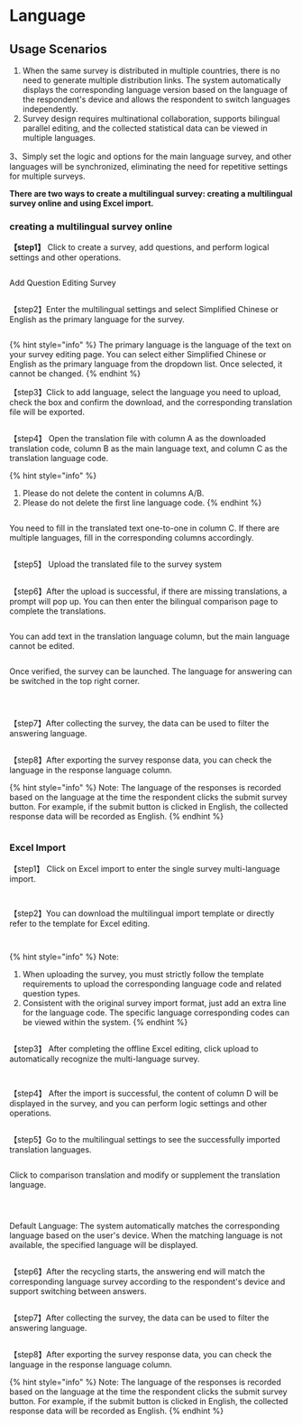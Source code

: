 # Language

## Usage Scenarios

1. When the same survey is distributed in multiple countries, there is no need to generate multiple distribution links. The system automatically displays the corresponding language version based on the language of the respondent's device and allows the respondent to switch languages independently.
2. Survey design requires multinational collaboration, supports bilingual parallel editing, and the collected statistical data can be viewed in multiple languages.

3、Simply set the logic and options for the main language survey, and other languages will be synchronized, eliminating the need for repetitive settings for multiple surveys.

**There are two ways to create a multilingual survey: creating a multilingual survey online and using Excel import.**

### **creating a multilingual survey online**

**【step1】** Click to create a survey, add questions, and perform logical settings and other operations.

<figure><img src="../../../.gitbook/assets/image.png" alt=""><figcaption></figcaption></figure>

Add Question Editing Survey

<figure><img src="../../../.gitbook/assets/image (3).png" alt=""><figcaption></figcaption></figure>

【step2】Enter the multilingual settings and select Simplified Chinese or English as the primary language for the survey.

<figure><img src="../../../.gitbook/assets/image (4).png" alt=""><figcaption></figcaption></figure>

{% hint style="info" %}
The primary language is the language of the text on your survey editing page. You can select either Simplified Chinese or English as the primary language from the dropdown list. Once selected, it cannot be changed.
{% endhint %}

【step3】Click to add  language, select the language you need to upload, check the box and confirm the download, and the corresponding translation file will be exported.

<figure><img src="../../../.gitbook/assets/image (6).png" alt=""><figcaption></figcaption></figure>

【step4】 Open the translation file with column A as the downloaded translation code, column B as the main language text, and column C as the translation language code.

{% hint style="info" %}
1. Please do not delete the content in columns A/B.
2. Please do not delete the first line language code.
{% endhint %}

<figure><img src="../../../.gitbook/assets/image (7).png" alt=""><figcaption></figcaption></figure>

You need to fill in the translated text one-to-one in column C. If there are multiple languages, fill in the corresponding columns accordingly.

<figure><img src="../../../.gitbook/assets/image (8).png" alt=""><figcaption></figcaption></figure>

【step5】 Upload the translated file to the survey system

<figure><img src="../../../.gitbook/assets/image (9).png" alt=""><figcaption></figcaption></figure>

【step6】After the upload is successful, if there are missing translations, a prompt will pop up. You can then enter the bilingual comparison page to complete the translations.

<figure><img src="../../../.gitbook/assets/image (10).png" alt=""><figcaption></figcaption></figure>

You can add text in the translation language column, but the main language cannot be edited.

<figure><img src="../../../.gitbook/assets/image (11).png" alt=""><figcaption></figcaption></figure>

Once verified, the survey can be launched. The language for answering can be switched in the top right corner.

<figure><img src="../../../.gitbook/assets/image (12).png" alt=""><figcaption></figcaption></figure>

<figure><img src="../../../.gitbook/assets/image (13).png" alt=""><figcaption></figcaption></figure>

<figure><img src="../../../.gitbook/assets/image (15).png" alt=""><figcaption></figcaption></figure>



【step7】After collecting the survey, the data can be used to filter the answering language.

<figure><img src="../../../.gitbook/assets/image (16).png" alt=""><figcaption></figcaption></figure>

【step8】After exporting the survey response data, you can check the language in the response language column.

{% hint style="info" %}
Note: The language of the responses is recorded based on the language at the time the respondent clicks the submit survey button. For example, if the submit button is clicked in English, the collected response data will be recorded as English.
{% endhint %}

<figure><img src="../../../.gitbook/assets/image (17).png" alt=""><figcaption></figcaption></figure>

### Excel Import

【step1】 Click on Excel import to enter the single survey multi-language import.

<figure><img src="../../../.gitbook/assets/image (18).png" alt=""><figcaption></figcaption></figure>

<figure><img src="../../../.gitbook/assets/image (1030).png" alt=""><figcaption></figcaption></figure>

【step2】You can download the multilingual import template or directly refer to the template for Excel editing.

<figure><img src="../../../.gitbook/assets/image (1031).png" alt=""><figcaption></figcaption></figure>

<figure><img src="../../../.gitbook/assets/image (1032).png" alt=""><figcaption></figcaption></figure>

{% hint style="info" %}
Note:

1. When uploading the survey, you must strictly follow the template requirements to upload the corresponding language code and related question types.
2. Consistent with the original survey import format, just add an extra line for the language code. The specific language corresponding codes can be viewed within the system.
{% endhint %}

<figure><img src="../../../.gitbook/assets/image (1033).png" alt=""><figcaption></figcaption></figure>

【step3】 After completing the offline Excel editing, click upload to automatically recognize the multi-language survey.

<figure><img src="../../../.gitbook/assets/image (1034).png" alt=""><figcaption></figcaption></figure>

<figure><img src="../../../.gitbook/assets/image (1035).png" alt=""><figcaption></figcaption></figure>

【step4】 After the import is successful, the content of column D will be displayed in the survey, and you can perform logic settings and other operations.

<figure><img src="../../../.gitbook/assets/image (1036).png" alt=""><figcaption></figcaption></figure>

【step5】Go to the multilingual settings to see the successfully imported translation languages.

<figure><img src="../../../.gitbook/assets/image (1037).png" alt=""><figcaption></figcaption></figure>

Click to comparison translation and modify or supplement the translation language.

<figure><img src="../../../.gitbook/assets/image (1038).png" alt=""><figcaption></figcaption></figure>

<figure><img src="../../../.gitbook/assets/image (1040).png" alt=""><figcaption></figcaption></figure>

<figure><img src="../../../.gitbook/assets/image (1041).png" alt=""><figcaption></figcaption></figure>

Default Language: The system automatically matches the corresponding language based on the user's device. When the matching language is not available, the specified language will be displayed.

<figure><img src="../../../.gitbook/assets/image (1042).png" alt=""><figcaption></figcaption></figure>

【step6】After the recycling starts, the answering end will match the corresponding language survey according to the respondent's device and support switching between answers.

<figure><img src="../../../.gitbook/assets/image (1043).png" alt=""><figcaption></figcaption></figure>

【step7】After collecting the survey, the data can be used to filter the answering language.

<figure><img src="../../../.gitbook/assets/image (16).png" alt=""><figcaption></figcaption></figure>

【step8】After exporting the survey response data, you can check the language in the response language column.

{% hint style="info" %}
Note: The language of the responses is recorded based on the language at the time the respondent clicks the submit survey button. For example, if the submit button is clicked in English, the collected response data will be recorded as English.
{% endhint %}

<figure><img src="../../../.gitbook/assets/image (17).png" alt=""><figcaption></figcaption></figure>
